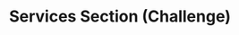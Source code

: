 ---
order: 1
title: "Services Section (Challenge)"
summary: "My submission for 'Learn CSS Garden' challenge. This work has been featured on CodePen.. ❤"
team: "Ahmed Hosna"
year: "2020"
roles:
  - "Front-end development"
tech:
  - "HTML5"
  - "CSS3"
  - "SASS/SCSS"
link: "https://codepen.io/ahmedhosna95/details/KKpvNGY"
primaryColor: "#6c8067"
category: sandbox
banner: "/services-section-banner.png"
thumb: "s-001.png"
links:
  - live: "https://codepen.io/ahmedhosna95/details/KKpvNGY"
  - code: "https://codepen.io/ahmedhosna95/pen/KKpvNGY"
scope: "s-portfolio-item"
---